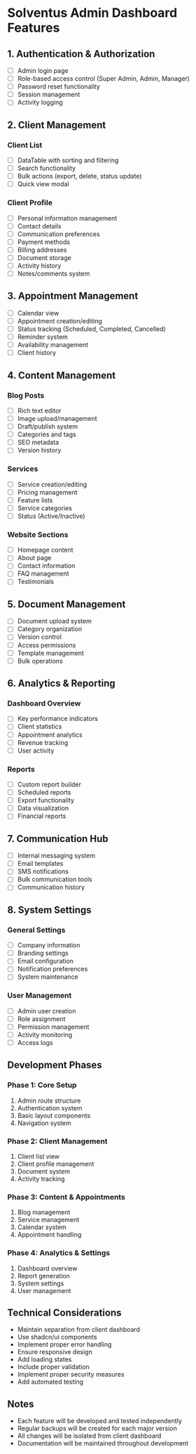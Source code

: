 # Solventus Admin Dashboard Features

## 1. Authentication & Authorization
- [ ] Admin login page
- [ ] Role-based access control (Super Admin, Admin, Manager)
- [ ] Password reset functionality
- [ ] Session management
- [ ] Activity logging

## 2. Client Management
### Client List
- [ ] DataTable with sorting and filtering
- [ ] Search functionality
- [ ] Bulk actions (export, delete, status update)
- [ ] Quick view modal

### Client Profile
- [ ] Personal information management
- [ ] Contact details
- [ ] Communication preferences
- [ ] Payment methods
- [ ] Billing addresses
- [ ] Document storage
- [ ] Activity history
- [ ] Notes/comments system

## 3. Appointment Management
- [ ] Calendar view
- [ ] Appointment creation/editing
- [ ] Status tracking (Scheduled, Completed, Cancelled)
- [ ] Reminder system
- [ ] Availability management
- [ ] Client history

## 4. Content Management
### Blog Posts
- [ ] Rich text editor
- [ ] Image upload/management
- [ ] Draft/publish system
- [ ] Categories and tags
- [ ] SEO metadata
- [ ] Version history

### Services
- [ ] Service creation/editing
- [ ] Pricing management
- [ ] Feature lists
- [ ] Service categories
- [ ] Status (Active/Inactive)

### Website Sections
- [ ] Homepage content
- [ ] About page
- [ ] Contact information
- [ ] FAQ management
- [ ] Testimonials

## 5. Document Management
- [ ] Document upload system
- [ ] Category organization
- [ ] Version control
- [ ] Access permissions
- [ ] Template management
- [ ] Bulk operations

## 6. Analytics & Reporting
### Dashboard Overview
- [ ] Key performance indicators
- [ ] Client statistics
- [ ] Appointment analytics
- [ ] Revenue tracking
- [ ] User activity

### Reports
- [ ] Custom report builder
- [ ] Scheduled reports
- [ ] Export functionality
- [ ] Data visualization
- [ ] Financial reports

## 7. Communication Hub
- [ ] Internal messaging system
- [ ] Email templates
- [ ] SMS notifications
- [ ] Bulk communication tools
- [ ] Communication history

## 8. System Settings
### General Settings
- [ ] Company information
- [ ] Branding settings
- [ ] Email configuration
- [ ] Notification preferences
- [ ] System maintenance

### User Management
- [ ] Admin user creation
- [ ] Role assignment
- [ ] Permission management
- [ ] Activity monitoring
- [ ] Access logs

## Development Phases

### Phase 1: Core Setup
1. Admin route structure
2. Authentication system
3. Basic layout components
4. Navigation system

### Phase 2: Client Management
1. Client list view
2. Client profile management
3. Document system
4. Activity tracking

### Phase 3: Content & Appointments
1. Blog management
2. Service management
3. Calendar system
4. Appointment handling

### Phase 4: Analytics & Settings
1. Dashboard overview
2. Report generation
3. System settings
4. User management

## Technical Considerations
- Maintain separation from client dashboard
- Use shadcn/ui components
- Implement proper error handling
- Ensure responsive design
- Add loading states
- Include proper validation
- Implement proper security measures
- Add automated testing

## Notes
- Each feature will be developed and tested independently
- Regular backups will be created for each major version
- All changes will be isolated from client dashboard
- Documentation will be maintained throughout development
